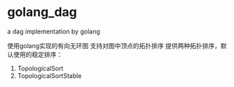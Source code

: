 # golang_dag
a dag implementation by golang

使用golang实现的有向无环图
支持对图中顶点的拓扑排序
提供两种拓扑排序，默认使用的稳定排序：
1. TopologicalSort 
2. TopologicalSortStable
